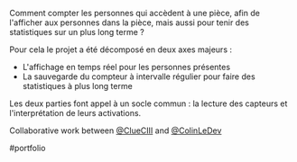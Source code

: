 Comment compter les personnes qui accèdent à une pièce, afin de l'afficher aux personnes dans la pièce, mais aussi pour tenir des statistiques sur un plus long terme ?

Pour cela le projet a été décomposé en deux axes majeurs :
- L'affichage en temps réel pour les personnes présentes
- La sauvegarde du compteur à intervalle régulier pour faire des statistiques à plus long terme

Les deux parties font appel à un socle commun : la lecture des capteurs et l'interprétation de leurs activations.

Collaborative work between [@ClueCIII](https://github.com/ClueXIII) and [@ColinLeDev](https://github.com/ColinLeDev)

#portfolio

